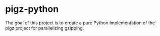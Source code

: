 # pigz-python
The goal of this project is to create a pure Python implementation of the pigz project for parallelizing gzipping.
